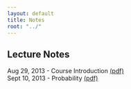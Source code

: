 ```yaml
---
layout: default
title: Notes
root: "../"
---
```


## Lecture Notes

Aug 29, 2013 - Course Introduction [(pdf)](20130829-intro.pdf)  
Sept 10, 2013 - Probability [(pdf)](20130910-prob.pdf)

